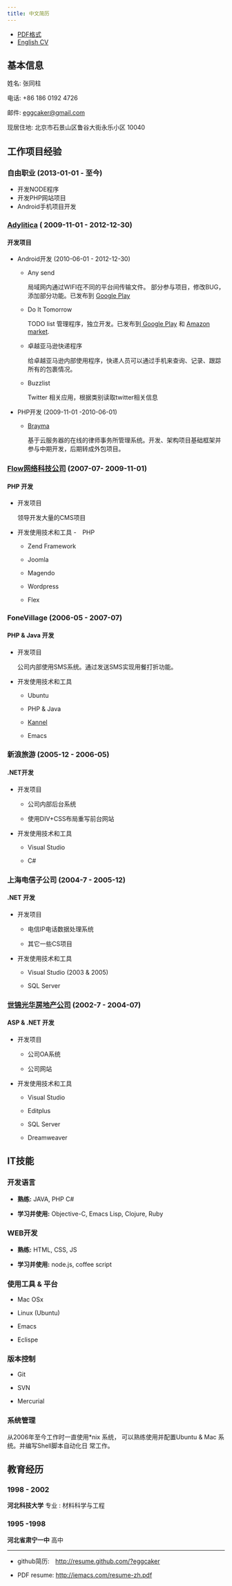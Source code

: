 ```yaml
---
title: 中文简历
---
```


- [PDF格式](./resume-zh.pdf)
- [English CV](./index.html)

## 基本信息

姓名: 张同柱

电话: +86 186 0192 4726

邮件: eggcaker@gmail.com

现居住地: 北京市石景山区鲁谷大街永乐小区 10040


## 工作项目经验
### 自由职业 (2013-01-01 - 至今)

-  开发NODE程序
-  开发PHP网站项目
-  Android手机项目开发

### [Adylitica](http://adylitica.com) ( 2009-11-01 - 2012-12-30)

#### 开发项目

-   Android开发 (2010-06-01 - 2012-12-30)
    
    -   Any send 
        
        局域网内通过WIFI在不同的平台间传输文件。
        部分参与项目，修改BUG，添加部分功能。已发布到 [Google Play](https://play.google.com/store/apps/details?id=adylitica.android.anysend&feature=search_result#?t=W251bGwsMSwxLDEsImFkeWxpdGljYS5hbmRyb2lkLmFueXNlbmQiXQ..)
    
    -   Do It Tomorrow
        
        TODO list 管理程序，独立开发。已发布到[ Google Play](https://play.google.com/store/apps/details?id=com.adylitica.android.DoItTomorrow) 和 [Amazon market](http://www.amazon.com/Adylitica-Inc-Do-It-Tomorrow/dp/B008MB2MA0/ref=sr_1_2?s=mobile-apps&ie=UTF8&qid=1344866579&sr=1-2&keywords=do+it+tomorrow).
    
    -   卓越亚马逊快递程序
        
        给卓越亚马逊内部使用程序，快递人员可以通过手机来查询、记录、跟踪所有的包裹情况。
    
    -   Buzzlist 
        
        Twitter 相关应用，根据类别读取twitter相关信息

-   PHP开发 (2009-11-01 -2010-06-01)
    
    -   [Brayma](http://www.brayma.com/home.html)
        
        基于云服务器的在线的律师事务所管理系统。开发、架构项目基础框架并参与中期开发，后期转成外包项目。

### [Flow网络科技公司](http://flow.asia) (2007-07- 2009-11-01)

#### PHP 开发

-   开发项目
    
    领导开发大量的CMS项目

-   开发使用技术和工具
    -　PHP
    
    -   Zend Framework
    
    -   Joomla
    
    -   Magendo
    
    -   Wordpress
    
    -   Flex

### FoneVillage (2006-05 - 2007-07)

#### PHP & Java 开发

-   开发项目
    
    公司内部使用SMS系统。通过发送SMS实现用餐打折功能。

-   开发使用技术和工具
    
    -   Ubuntu
    
    -   PHP & Java
    
    -   [Kannel](http://www.kannel.org/)
    
    -   Emacs

### 新浪旅游 (2005-12 - 2006-05)

#### .NET开发

-   开发项目
    
    -   公司内部后台系统
    
    -   使用DIV+CSS布局重写前台网站

-   开发使用技术和工具
    
    -   Visual Studio
    
    -   C#

### 上海电信子公司 (2004-7 - 2005-12)

#### .NET 开发

-   开发项目 
    
    -   电信IP电话数据处理系统
    
    -   其它一些CS项目

-   开发使用技术和工具 
    
    -   Visual Studio (2003 & 2005)
    
    -   SQL Server

### [世锦光华房地产公司](http://www.dhcoffice.com/) (2002-7 - 2004-07)

#### ASP & .NET 开发

-   开发项目 
    
    -   公司OA系统
    
    -   公司网站

-   开发使用技术和工具
    
    -   Visual Studio
    
    -   Editplus
    
    -   SQL Server
    
    -   Dreamweaver

## IT技能

### 开发语言

-   **熟练:** JAVA, PHP C#

-   **学习并使用:** Objective-C, Emacs Lisp, Clojure, Ruby

### WEB开发

-   **熟练:** HTML, CSS, JS

-   **学习并使用:** node.js, coffee script

### 使用工具 & 平台

-   Mac OSx

-   Linux (Ubuntu)

-   Emacs

-   Eclispe

### 版本控制

-   Git

-   SVN

-   Mercurial

### 系统管理

从2006年至今工作时一直使用\*nix 系统， 可以熟练使用并配置Ubuntu & Mac 系统。并编写Shell脚本自动化日
常工作。

## 教育经历

### 1998 - 2002

**河北科技大学** 
专业 : 材料科学与工程

### 1995 -1998

**河北省肃宁一中** 高中

<hr/>

- github简历:　<http://resume.github.com/?eggcaker>

- PDF resume: <http://iemacs.com/resume-zh.pdf>
